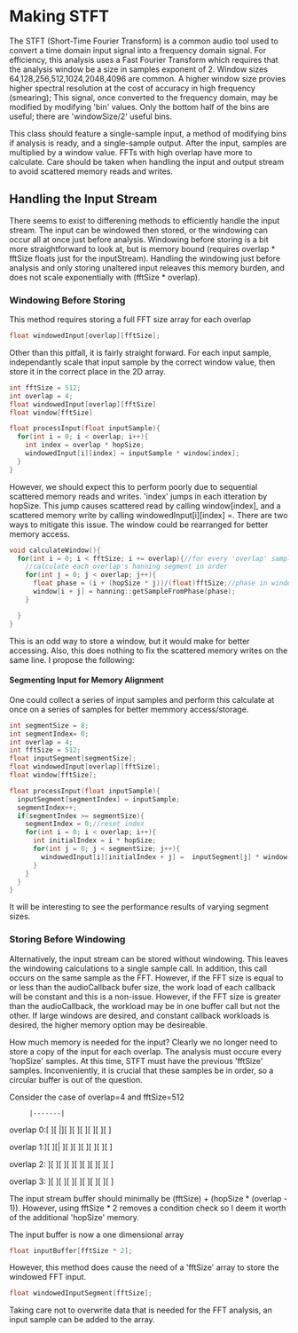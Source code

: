 
# Making STFT

The STFT (Short-Time Fourier Transform) is a common audio tool used to convert a time domain input signal into a frequency domain signal. For efficiency, this analysis uses a Fast Fourier Transform which requires that the analysis window be a size in samples exponent of 2. Window sizes 64,128,256,512,1024,2048,4096 are common. A higher window size provies higher spectral resolution at the cost of accuracy in high frequency (smearing); This signal, once converted to the frequency domain, may be modified by modifying 'bin' values. Only the bottom half of the bins are useful; there are 'windowSize/2' useful bins. 

This class should feature a single-sample input, a method of modifying bins if analysis is ready, and a single-sample output. After the input, samples are multiplied by a window value. FFTs with high overlap have more to calculate. Care should be taken when handling the input and output stream to avoid scattered memory reads and writes.

## Handling the Input Stream

There seems to exist to differening methods to efficiently handle the input stream. The input can be windowed then stored, or the windowing can occur all at once just before analysis. Windowing before storing is a bit more straightforward to look at, but is memory bound (requires overlap * fftSize floats just for the inputStream). Handling the windowing just before analysis and only storing unaltered input releaves this memory burden, and does not scale exponentially with (fftSize * overlap).

### Windowing Before Storing

This method requires storing a full FFT size array for each overlap
```cpp
float windowedInput[overlap][fftSize];
```
Other than this pitfall, it is fairly straight forward. For each input sample, independantly scale that input sample by the correct window value, then store it in the correct place in the 2D array.

```cpp
int fftSize = 512;
int overlap = 4;
float windowedInput[overlap][fftSize]
float window[fftSize]

float processInput(float inputSample){
  for(int i = 0; i < overlap; i++){
    int index = overlap * hopSize;
    windowedInput[i][index] = inputSample * window[index];
  }
}
```

However, we should expect this to perform poorly due to sequential scattered memory reads and writes. 'index' jumps in each itteration by hopSize. This jump causes scattered read by calling window[index], and a scattered memory write by calling windowedInput[i][index] =. There are two ways to mitigate this issue. The window could be rearranged for better memory access. 
```cpp
void calculateWindow(){
  for(int i = 0; i < fftSize; i += overlap){//for every 'overlap' samples in FFT
    //calculate each overlap's hanning segment in order
    for(int j = 0; j < overlap; j++){
      float phase = (i + (hopSize * j))/(float)fftSize;//phase in window 0 to 1
      window[i + j] = hanning::getSampleFromPhase(phase);
    }

  }
}
```
This is an odd way to store a window, but it would make for better accessing. Also, this does nothing to fix the scattered memory writes on the same line. I propose the following:

#### Segmenting Input for Memory Alignment
One could collect a series of input samples and perform this calculate at once on a series of samples for better memmory access/storage.


```cpp
int segmentSize = 8;
int segmentIndex= 0;
int overlap = 4;
int fftSize = 512;
float inputSegment[segmentSize];
float windowedInput[overlap][fftSize];
float window[fftSize];

float processInput(float inputSample){
  inputSegment[segmentIndex] = inputSample;
  segmentIndex++;
  if(segmentIndex >= segmentSize){
    segmentIndex = 0;//reset index
    for(int i = 0; i < overlap; i++){
      int initialIndex = i * hopSize;
      for(int j = 0; j < segmentSize; j++){
        windowedInput[i][initialIndex + j] =  inputSegment[j] * window[initialIndex + j];
      }
    }
  }
}
```
It will be interesting to see the performance results of varying segment sizes.

### Storing Before Windowing

Alternatively, the input stream can be stored without windowing. This leaves the windowing calculations to a single sample call. In addition, this call occurs on the same sample as the FFT. However, if the FFT size is equal to or less than the audioCallback bufer size, the work load of each callback will be constant and this is a non-issue. However, if the FFT size is greater than the audioCallback, the workload may be in one buffer call but not the other. If large windows are desired, and constant callback workloads is desired, the higher memory option may be desireable. 

How much memory is needed for the input? Clearly we no longer need to store a copy of the input for each overlap. The analysis must occure every 'hopSize' samples. At this time, STFT must have the previous 'fftSize' samples. Inconveniently, it is crucial that these samples be in order, so a circular buffer is out of the question.

Consider the case of overlap=4 and fftSize=512

         |-------|

overlap 0:[   ][ |][   ][   ][   ][   ][   ][   ]

overlap 1:][   ][| ][   ][   ][   ][   ][   ][   ]

overlap 2: ][   ][   ][   ][   ][   ][   ][   ][   ]

overlap 3:  ][   ][   ][   ][   ][   ][   ][   ][   ]


The input stream buffer should minimally be (fftSize) + (hopSize * (overlap - 1)). However, using fftSize * 2 removes a condition check so I deem it worth of the additional 'hopSize' memory.

The input buffer is now a one dimensional array
```cpp
float inputBuffer[fftSize * 2];
```
However, this method does cause the need of a 'fftSize' array to store the windowed FFT input.
```cpp
float windowedInputSegment[fftSize];
```

Taking care not to overwrite data that is needed for the FFT analysis, an input sample can be added to the array.
```cpp

```